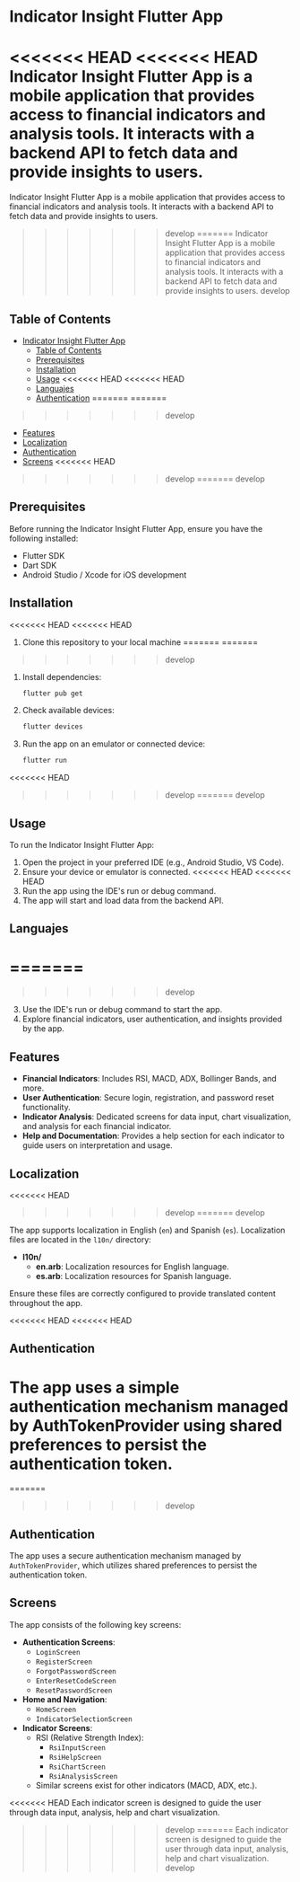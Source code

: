 # Indicator Insight Flutter App

<<<<<<< HEAD
<<<<<<< HEAD
Indicator Insight Flutter App is a mobile application that provides access to financial indicators and analysis tools. It interacts with a backend API to fetch data and provide insights to users.
=======
Indicator Insight Flutter App is a mobile application that provides access to financial indicators and analysis tools.
It interacts with a backend API to fetch data and provide insights to users.
>>>>>>> develop
=======
Indicator Insight Flutter App is a mobile application that provides access to financial indicators and analysis tools.
It interacts with a backend API to fetch data and provide insights to users.
>>>>>>> develop

## Table of Contents

- [Indicator Insight Flutter App](#indicator-insight-flutter-app)
  - [Table of Contents](#table-of-contents)
  - [Prerequisites](#prerequisites)
  - [Installation](#installation)
  - [Usage](#usage)
<<<<<<< HEAD
<<<<<<< HEAD
  - [Languajes](#languajes)
  - [Authentication](#authentication)
=======
=======
>>>>>>> develop
  - [Features](#features)
  - [Localization](#localization)
  - [Authentication](#authentication)
  - [Screens](#screens)
<<<<<<< HEAD
>>>>>>> develop
=======
>>>>>>> develop

## Prerequisites

Before running the Indicator Insight Flutter App, ensure you have the following installed:

- Flutter SDK
- Dart SDK
- Android Studio / Xcode for iOS development

## Installation

<<<<<<< HEAD
<<<<<<< HEAD
1. Clone this repository to your local machine
=======
=======
>>>>>>> develop
1. Install dependencies:
   ```bash
   flutter pub get
   ```

2. Check available devices:
   ```bash
   flutter devices
   ```

3. Run the app on an emulator or connected device:
   ```bash
   flutter run
   ```
<<<<<<< HEAD
>>>>>>> develop
=======
>>>>>>> develop

## Usage

To run the Indicator Insight Flutter App:

1. Open the project in your preferred IDE (e.g., Android Studio, VS Code).
2. Ensure your device or emulator is connected.
<<<<<<< HEAD
<<<<<<< HEAD
3. Run the app using the IDE's run or debug command.
4. The app will start and load data from the backend API.

## Languajes
=======
=======
>>>>>>> develop
3. Use the IDE's run or debug command to start the app.
4. Explore financial indicators, user authentication, and insights provided by the app.

## Features

- **Financial Indicators**: Includes RSI, MACD, ADX, Bollinger Bands, and more.
- **User Authentication**: Secure login, registration, and password reset functionality.
- **Indicator Analysis**: Dedicated screens for data input, chart visualization, and analysis for each financial indicator.
- **Help and Documentation**: Provides a help section for each indicator to guide users on interpretation and usage.

## Localization
<<<<<<< HEAD
>>>>>>> develop
=======
>>>>>>> develop

The app supports localization in English (`en`) and Spanish (`es`). Localization files are located in the `l10n/` directory:

- **l10n/**
  - **en.arb**: Localization resources for English language.
  - **es.arb**: Localization resources for Spanish language.

Ensure these files are correctly configured to provide translated content throughout the app.

<<<<<<< HEAD
<<<<<<< HEAD

## Authentication

The app uses a simple authentication mechanism managed by AuthTokenProvider using shared preferences to persist the authentication token.
=======
=======
>>>>>>> develop
## Authentication

The app uses a secure authentication mechanism managed by `AuthTokenProvider`, which utilizes shared preferences to persist the authentication token.

## Screens

The app consists of the following key screens:

- **Authentication Screens**:
  - `LoginScreen`
  - `RegisterScreen`
  - `ForgotPasswordScreen`
  - `EnterResetCodeScreen`
  - `ResetPasswordScreen`
- **Home and Navigation**:
  - `HomeScreen`
  - `IndicatorSelectionScreen`
- **Indicator Screens**:
  - RSI (Relative Strength Index):
    - `RsiInputScreen`
    - `RsiHelpScreen`
    - `RsiChartScreen`
    - `RsiAnalysisScreen`
  - Similar screens exist for other indicators (MACD, ADX, etc.).

<<<<<<< HEAD
Each indicator screen is designed to guide the user through data input, analysis, help and chart visualization.
>>>>>>> develop
=======
Each indicator screen is designed to guide the user through data input, analysis, help and chart visualization.
>>>>>>> develop
